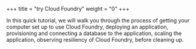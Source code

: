 +++
title = "try Cloud Foundry"
weight = "0"
+++

In this quick tutorial, we will walk you through the process of getting your computer set up to use Cloud Foundry, deploying an application, provisioning and connecting a database to the application, scaling the application, observing resiliency of Cloud Foundry, before cleaning up.